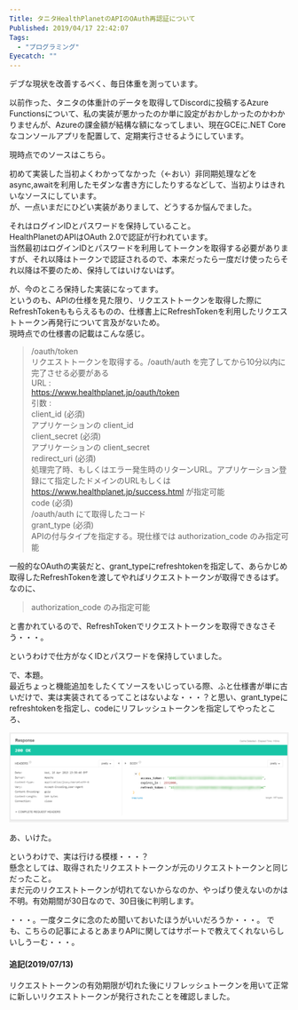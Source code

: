 ```yaml
---
Title: タニタHealthPlanetのAPIのOAuth再認証について
Published: 2019/04/17 22:42:07
Tags:
  - "プログラミング"
Eyecatch: ""
---
```

デブな現状を改善するべく、毎日体重を測っています。  

以前作った、タニタの体重計のデータを取得してDiscordに投稿するAzure Functionsについて、私の実装が悪かったのか単に設定がおかしかったのかわかりませんが、Azureの課金額が結構な額になってしまい、現在GCEに.NET Coreなコンソールアプリを配置して、定期実行させるようにしています。  

<?# OEmbed "https://blog.hitsujin.jp/entry/2018/10/14/154344" /?>

現時点でのソースはこちら。  

<?# OEmbed "https://github.com/Ovis/PostDietProgress" /?>



初めて実装した当初よくわかってなかった（←おい）非同期処理などをasync,awaitを利用したモダンな書き方にしたりするなどして、当初よりはきれいなソースにしています。  
が、一点いまだにひどい実装がありまして、どうするか悩んでました。  

それはログインIDとパスワードを保持していること。  
HealthPlanetのAPIはOAuth 2.0で認証が行われています。  
当然最初はログインIDとパスワードを利用してトークンを取得する必要がありますが、それ以降はトークンで認証されるので、本来だったら一度だけ使ったらそれ以降は不要のため、保持してはいけないはず。  

が、今のところ保持した実装になってます。  
というのも、APIの仕様を見た限り、リクエストトークンを取得した際にRefreshTokenももらえるものの、仕様書上にRefreshTokenを利用したリクエストトークン再発行について言及がないため。  
現時点での仕様書の記載はこんな感じ。  

> /oauth/token  
> リクエストトークンを取得する。/oauth/auth を完了してから10分以内に完了させる必要がある  
> URL :  
>   https://www.healthplanet.jp/oauth/token  
> 引数 :  
> client_id (必須)  
> アプリケーションの client_id  
> client_secret (必須)  
> アプリケーションの client_secret  
> redirect_uri (必須)  
> 処理完了時、もしくはエラー発生時のリターンURL。アプリケーション登録にて指定したドメインのURLもしくは  
> https://www.healthplanet.jp/success.html が指定可能  
> code (必須)  
> /oauth/auth にて取得したコード  
> grant_type (必須)  
> APIの付与タイプを指定する。現仕様では authorization_code のみ指定可能  

一般的なOAuthの実装だと、grant_typeにrefreshtokenを指定して、あらかじめ取得したRefreshTokenを渡してやればリクエストトークンが取得できるはず。  
なのに、
> authorization_code のみ指定可能  

と書かれているので、RefreshTokenでリクエストトークンを取得できなさそう・・・。  

というわけで仕方がなくIDとパスワードを保持していました。  

で、本題。  
最近ちょっと機能追加をしたくてソースをいじっている際、ふと仕様書が単に古いだけで、実は実装されてるってことはないよな・・・？と思い、grant_typeにrefreshtokenを指定し、codeにリフレッシュトークンを指定してやったところ、  

![](20190417145718.png) 

あ、いけた。  

というわけで、実は行ける模様・・・？  
懸念としては、取得されたリクエストトークンが元のリクエストトークンと同じだったこと。  
まだ元のリクエストトークンが切れてないからなのか、やっぱり使えないのかは不明。有効期間が30日なので、30日後に判明します。  

・・・。一度タニタに念のため聞いておいたほうがいいだろうか・・・。
でも、こちらの記事によるとあまりAPIに関してはサポートで教えてくれないらしいしうーむ・・・。  

<?# OEmbed "https://muziyoshiz.hatenablog.com/entry/2016/01/11/234921" /?>


#### 追記(2019/07/13)  
リクエストトークンの有効期限が切れた後にリフレッシュトークンを用いて正常に新しいリクエストトークンが発行されたことを確認しました。